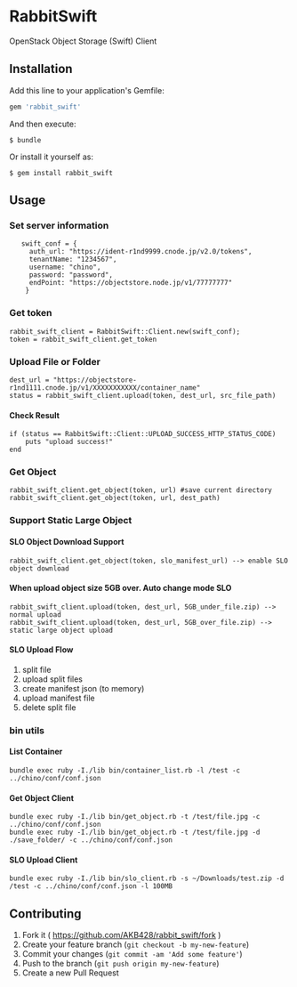 # RabbitSwift

OpenStack Object Storage (Swift) Client

## Installation

Add this line to your application's Gemfile:

```ruby
gem 'rabbit_swift'
```

And then execute:

    $ bundle

Or install it yourself as:

    $ gem install rabbit_swift

## Usage

### Set server information

```
   swift_conf = {
     auth_url: "https://ident-r1nd9999.cnode.jp/v2.0/tokens",
     tenantName: "1234567",
     username: "chino",
     password: "password",
     endPoint: "https://objectstore.node.jp/v1/77777777"
    }
```

### Get token

    rabbit_swift_client = RabbitSwift::Client.new(swift_conf);
    token = rabbit_swift_client.get_token

### Upload File or Folder

    dest_url = "https://objectstore-r1nd1111.cnode.jp/v1/XXXXXXXXXXX/container_name"
    status = rabbit_swift_client.upload(token, dest_url, src_file_path)

#### Check Result
    if (status == RabbitSwift::Client::UPLOAD_SUCCESS_HTTP_STATUS_CODE) 
        puts "upload success!"
    end

### Get Object
    rabbit_swift_client.get_object(token, url) #save current directory
    rabbit_swift_client.get_object(token, url, dest_path)

### Support Static Large Object

#### SLO Object Download Support
    rabbit_swift_client.get_object(token, slo_manifest_url) --> enable SLO object download

#### When upload object size 5GB over. Auto change mode SLO
    rabbit_swift_client.upload(token, dest_url, 5GB_under_file.zip) --> normal upload
    rabbit_swift_client.upload(token, dest_url, 5GB_over_file.zip) --> static large object upload

#### SLO Upload Flow
1. split file
2. upload split files
3. create manifest json (to memory)
4. upload manifest file
5. delete split file

### bin utils

#### List Container
    bundle exec ruby -I./lib bin/container_list.rb -l /test -c ../chino/conf/conf.json

#### Get Object Client

    bundle exec ruby -I./lib bin/get_object.rb -t /test/file.jpg -c ../chino/conf/conf.json
    bundle exec ruby -I./lib bin/get_object.rb -t /test/file.jpg -d ./save_folder/ -c ../chino/conf/conf.json

#### SLO Upload Client
    bundle exec ruby -I./lib bin/slo_client.rb -s ~/Downloads/test.zip -d /test -c ../chino/conf/conf.json -l 100MB



## Contributing

1. Fork it ( https://github.com/AKB428/rabbit_swift/fork )
2. Create your feature branch (`git checkout -b my-new-feature`)
3. Commit your changes (`git commit -am 'Add some feature'`)
4. Push to the branch (`git push origin my-new-feature`)
5. Create a new Pull Request
